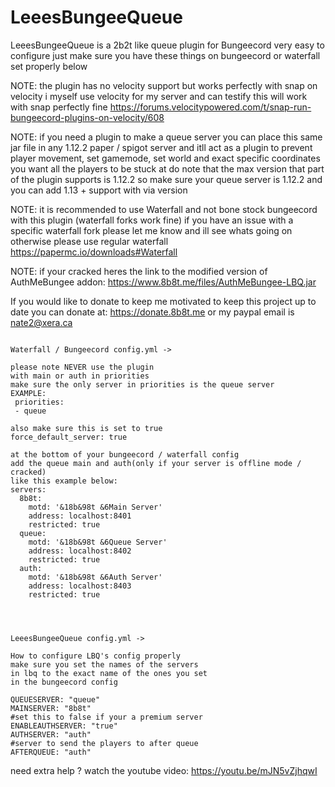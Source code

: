 # LeeesBungeeQueue

LeeesBungeeQueue is a 2b2t like queue plugin for Bungeecord
very easy to configure just make sure you have these things on bungeecord
or waterfall set properly below 

NOTE: the plugin has no velocity support but works perfectly with snap on velocity i myself use velocity for my server and can testify this will work with snap perfectly fine
https://forums.velocitypowered.com/t/snap-run-bungeecord-plugins-on-velocity/608

NOTE: if you need a plugin to make a queue server you can place this same jar file in any 1.12.2 paper / spigot server and itll act as a plugin to prevent player movement, set gamemode, set world and exact specific coordinates you want all the players to be stuck at do note that the max version that part of the plugin supports is 1.12.2 so make sure your queue server is 1.12.2 and you can add 1.13 + support with via version

NOTE: it is recommended to use Waterfall and not bone stock bungeecord with this plugin (waterfall forks work fine) if you have an issue with a specific waterfall fork please let me know and ill see whats going on otherwise please use regular waterfall https://papermc.io/downloads#Waterfall

NOTE: if your cracked heres the link to the modified version of AuthMeBungee addon: https://www.8b8t.me/files/AuthMeBungee-LBQ.jar

If you would like to donate to keep me motivated to keep this project up to date you can donate at: https://donate.8b8t.me or my paypal email is nate2@xera.ca

```

Waterfall / Bungeecord config.yml ->

please note NEVER use the plugin
with main or auth in priorities
make sure the only server in priorities is the queue server
EXAMPLE:
 priorities:
 - queue

also make sure this is set to true
force_default_server: true

at the bottom of your bungeecord / waterfall config
add the queue main and auth(only if your server is offline mode / cracked)
like this example below:
servers:
  8b8t:
    motd: '&18b&98t &6Main Server'
    address: localhost:8401
    restricted: true
  queue:
    motd: '&18b&98t &6Queue Server'
    address: localhost:8402
    restricted: true
  auth:
    motd: '&18b&98t &6Auth Server'
    address: localhost:8403
    restricted: true




LeeesBungeeQueue config.yml ->

How to configure LBQ's config properly
make sure you set the names of the servers
in lbq to the exact name of the ones you set
in the bungeecord config

QUEUESERVER: "queue"
MAINSERVER: "8b8t"
#set this to false if your a premium server
ENABLEAUTHSERVER: "true"
AUTHSERVER: "auth"
#server to send the players to after queue
AFTERQUEUE: "auth"

```
need extra help ? watch the youtube video: https://youtu.be/mJN5vZjhqwI
